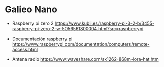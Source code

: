 # Galieo Nano

- Raspberry pi zero 2
https://www.kubii.es/raspberry-pi-3-2-b/3455-raspberry-pi-zero-2-w-5056561800004.html?src=raspberrypi

- Documentación raspberry pi
https://www.raspberrypi.com/documentation/computers/remote-access.html

- Antena radio
https://www.waveshare.com/sx1262-868m-lora-hat.htm


